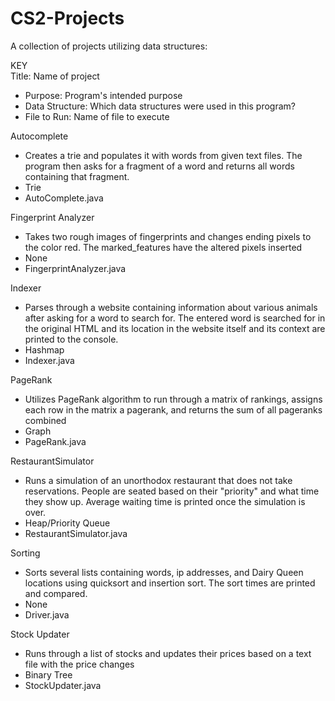# CS2-Projects
A collection of projects utilizing data structures:

KEY<br />
Title: Name of project<br />
- Purpose: Program's intended purpose<br />
- Data Structure: Which data structures were used in this program?<br />
- File to Run: Name of file to execute<br />

Autocomplete<br />
- Creates a trie and populates it with words from given text files. The program then asks for a fragment of a word and returns all words containing that fragment.<br />
- Trie<br />
- AutoComplete.java<br />

Fingerprint Analyzer <br />
- Takes two rough images of fingerprints and changes ending pixels to the color red. The marked_features have the altered pixels inserted <br />
- None <br />
- FingerprintAnalyzer.java <br />

Indexer<br />
- Parses through a website containing information about various animals after asking for a word to search for. The entered word is searched for in the original HTML and its location in the website itself and its context are printed to the console. <br />
- Hashmap<br />
- Indexer.java<br />

PageRank<br />
- Utilizes PageRank algorithm to run through a matrix of rankings, assigns each row in the matrix a pagerank, and returns the sum of all pageranks combined<br />
- Graph<br />
- PageRank.java<br />

RestaurantSimulator<br />
- Runs a simulation of an unorthodox restaurant that does not take reservations. People are seated based on their "priority" and what time they show up. Average waiting time is printed once the simulation is over.<br />
- Heap/Priority Queue<br />
- RestaurantSimulator.java<br />

Sorting<br />
- Sorts several lists containing words, ip addresses, and Dairy Queen locations using quicksort and insertion sort. The sort times are printed and compared.<br />
- None<br />
- Driver.java<br />

Stock Updater<br />
- Runs through a list of stocks and updates their prices based on a text file with the price changes<br />
- Binary Tree<br />
- StockUpdater.java
